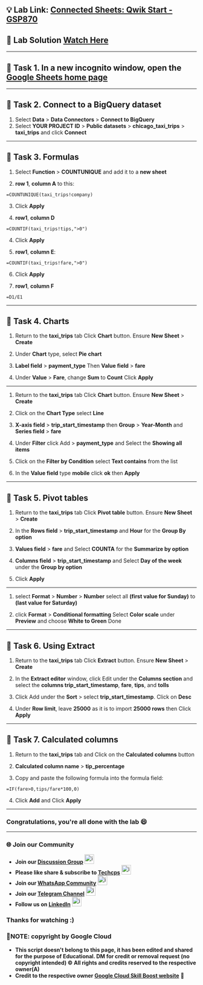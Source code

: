 
## 💡 Lab Link: [Connected Sheets: Qwik Start - GSP870](https://www.cloudskillsboost.google/focuses/18109?parent=catalog)

## 🚀 Lab Solution [Watch Here](https://youtu.be/2vwbWf4SNRc)

---

## 🚀 Task 1. In a new incognito window, open the [Google Sheets home page](https://docs.google.com/spreadsheets/)

---

## 🚨 Task 2. Connect to a BigQuery dataset

1. Select **Data** > **Data Connectors** > **Connect to BigQuery**
2. Select **YOUR PROJECT ID** > **Public datasets** > **chicago_taxi_trips** > **taxi_trips** and click **Connect**

---

## 🚨 Task 3. Formulas
1. Select **Function** > **COUNTUNIQUE** and add it to a **new sheet**

2. **row 1**, **column A** to this:
```
=COUNTUNIQUE(taxi_trips!company)
```
3. Click **Apply**

4. **row1**, **column D**
```
=COUNTIF(taxi_trips!tips,">0")
```
4. Click **Apply**

5. **row1**, **column E**:
```
=COUNTIF(taxi_trips!fare,">0")
```
6. Click **Apply**

7. **row1**, **column F**
```
=D1/E1
```
---

## 🚨 Task 4. Charts

1. Return to the **taxi_trips** tab Click **Chart** button. Ensure **New Sheet** > **Create**

2. Under **Chart** type, select **Pie chart**

3. **Label field** > **payment_type** Then **Value field** > **fare**

4. Under **Value** > **Fare**, change **Sum** to **Count** Click **Apply**

---

1. Return to the **taxi_trips** tab Click **Chart** button. Ensure **New Sheet** > **Create**

2. Click on the **Chart Type** select **Line**

3. **X-axis field** > **trip_start_timestamp** then **Group** > **Year-Month** and **Series field** > **fare**

4. Under **Filter** click Add > **payment_type** and Select the **Showing all items**

5. Click on the **Filter by Condition** select **Text contains** from the list

6. In the **Value field** type **mobile** click **ok** then **Apply**

---

## 🚨 Task 5. Pivot tables
1. Return to the **taxi_trips** tab Click **Pivot table** button. Ensure **New Sheet** > **Create** 

2. In the **Rows field** > **trip_start_timestamp** and  **Hour** for the **Group By option**

3. **Values field** > **fare** and Select **COUNTA** for the **Summarize by option**

4. **Columns field** > **trip_start_timestamp** and Select **Day of the week** under the **Group by option**

5. Click **Apply**

---

1. select **Format** > **Number** > **Number** select all **(first value for Sunday)** to **(last value for Saturday)**

2. click **Format** > **Conditional formatting** Select **Color scale** under **Preview** and choose **White to Green** Done

---

## 🚨 Task 6. Using Extract
1. Return to the **taxi_trips** tab Click **Extract** button. Ensure **New Sheet** > **Create** 

2. In the **Extract editor** window, click Edit under the **Columns section** and select the **columns trip_start_timestamp**, **fare**, **tips**, and **tolls**

3. Click Add under the **Sort** > select **trip_start_timestamp**. Click on **Desc**

4. Under **Row limit**, leave **25000** as it is to import **25000 rows** then Click **Apply**

---

## 🚨 Task 7. Calculated columns
1. Return to the **taxi_trips** tab and Click on the **Calculated columns** button

2. **Calculated column name** > **tip_percentage**

3. Copy and paste the following formula into the formula field:
```
=IF(fare>0,tips/fare*100,0)
```
4. Click **Add** and Click **Apply**

---

### Congratulations, you're all done with the lab 😄
---

### 🌐 Join our Community

- **Join our [Discussion Group](https://t.me/Techcpschat)** <img src="https://github.com/user-attachments/assets/a4a4b767-151c-461d-bca1-da6d4c0cd68a" alt="icon" width="25" height="25">
- **Please like share & subscribe to [Techcps](https://www.youtube.com/@techcps)** <img src="https://github.com/user-attachments/assets/6ee41001-c795-467c-8d96-06b56c246b9c" alt="icon" width="25" height="25">
- **Join our [WhatsApp Community](https://whatsapp.com/channel/0029Va9nne147XeIFkXYv71A)** <img src="https://github.com/user-attachments/assets/aa10b8b2-5424-40bc-8911-7969f29f6dae" alt="icon" width="25" height="25">
- **Join our [Telegram Channel](https://t.me/Techcps)** <img src="https://github.com/user-attachments/assets/a4a4b767-151c-461d-bca1-da6d4c0cd68a" alt="icon" width="25" height="25">
- **Follow us on [LinkedIn](https://www.linkedin.com/company/techcps/)** <img src="https://github.com/user-attachments/assets/b9da471b-2f46-4d39-bea9-acdb3b3a23b0" alt="icon" width="25" height="25">

### Thanks for watching :)

### 🚨NOTE: copyright by Google Cloud
- **This script doesn't belong to this page, it has been edited and shared for the purpose of Educational. DM for credit or removal request (no copyright intended) © All rights and credits reserved to the respective owner(A)**
- **Credit to the respective owner [Google Cloud Skill Boost website](https://www.cloudskillsboost.google/)** 🙏

